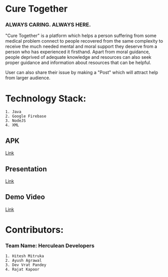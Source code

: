 # Cure Together

### ALWAYS CARING. ALWAYS HERE.

"Cure Together" is a platform which helps a person suffering from some medical problem connect to people recovered from the same complexity to receive the much needed mental and moral support they deserve from a person who has experienced it firsthand. Apart from moral guidance, people deprived of adequate knowledge and resources can also seek proper guidance and information about resources that can be helpful.

User can also share their issue by making a "Post" which will attract help from larger audience.

# Technology Stack:

    1. Java
    2. Google Firebase
    3. NodeJS
    4. XML

## APK

[Link](https://drive.google.com/file/d/1FRa6wQEgSp62NyDkamgSTIpExOnhYTx8/view?usp=sharing)

## Presentation

[Link](https://drive.google.com/file/d/1arYVMkQVyPX5CKKFBdwItlnBZxM7LMdf/view?usp=sharing)

## Demo Video

[Link](https://drive.google.com/file/d/16nyR-9pgyM-4tvPRgh7m1NqLqtBER08d/view?usp=drivesdk)

# Contributors:

### Team Name: Herculean Developers

    1. Hitesh Mitruka
    2. Ayush Agrawal
    3. Dev Vrat Pandey
    4. Rajat Kapoor
